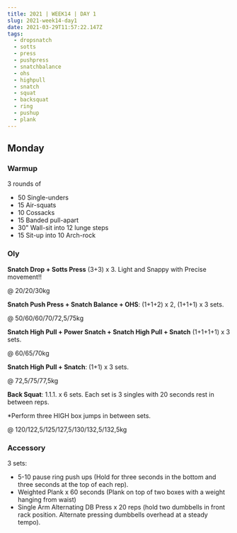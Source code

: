 ```yaml
---
title: 2021 | WEEK14 | DAY 1
slug: 2021-week14-day1
date: 2021-03-29T11:57:22.147Z
tags:
  - dropsnatch
  - sotts
  - press
  - pushpress
  - snatchbalance
  - ohs
  - highpull
  - snatch
  - squat
  - backsquat
  - ring
  - pushup
  - plank
---
```

## Monday

### Warmup

3 rounds of

* 50 Single-unders
* 15 Air-squats
* 10 Cossacks
* 15 Banded pull-apart
* 30" Wall-sit into 12 lunge steps
* 15 Sit-up into 10 Arch-rock

### Oly

**Snatch Drop + Sotts Press** (3+3) x 3. Light and Snappy with Precise movement!!

@ 20/20/30kg

**Snatch Push Press + Snatch Balance + OHS**: (1+1+2) x 2, (1+1+1) x 3 sets.

@ 50/60/60/70/72,5/75kg

**Snatch High Pull + Power Snatch + Snatch High Pull + Snatch** (1+1+1+1) x 3 sets.

@ 60/65/70kg

**Snatch High Pull + Snatch**: (1+1) x 3 sets.

@ 72,5/75/77,5kg

**Back Squat**: 1.1.1. x 6 sets. Each set is 3 singles with 20 seconds rest in between reps.

\*Perform three HIGH box jumps in between sets.

@ 120/122,5/125/127,5/130/132,5/132,5kg

### Accessory

3 sets:

* 5-10 pause ring push ups (Hold for three seconds in the bottom and three seconds at the top of each rep).
* Weighted Plank x 60 seconds (Plank on top of two boxes with a weight hanging from waist)
* Single Arm Alternating DB Press x 20 reps (hold two dumbbells in front rack position. Alternate pressing dumbbells overhead at a steady tempo).